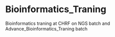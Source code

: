 # Bioinformatics_Traning
Bioinformatics traning at CHRF on NGS batch and Advance_Bioinformatics_Traning batch
